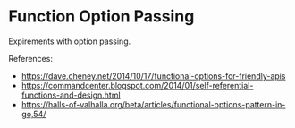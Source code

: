 # Function Option Passing

Expirements with option passing.

References:
 - https://dave.cheney.net/2014/10/17/functional-options-for-friendly-apis
 - https://commandcenter.blogspot.com/2014/01/self-referential-functions-and-design.html
 - https://halls-of-valhalla.org/beta/articles/functional-options-pattern-in-go,54/
